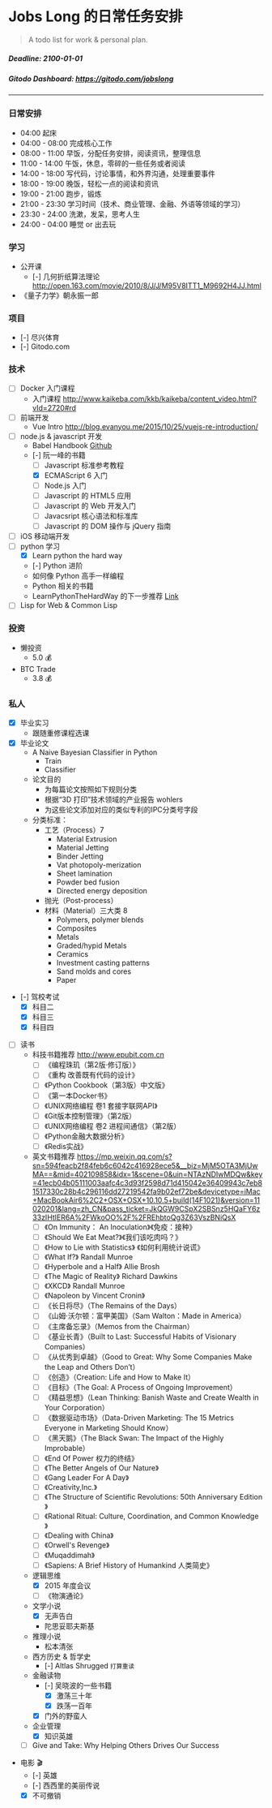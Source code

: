 # Jobs Long 的日常任务安排

> A todo list for work & personal plan.

##### Deadline: 2100-01-01
##### Gitodo Dashboard: https://gitodo.com/jobslong

***

###

### 日常安排

- 04:00 起床
- 04:00 - 08:00 完成核心工作
- 08:00 - 11:00 早饭，分配任务安排，阅读资讯，整理信息
- 11:00 - 14:00 午饭，休息，零碎的一些任务或者阅读
- 14:00 - 18:00 写代码，讨论事情，和外界沟通，处理重要事件
- 18:00 - 19:00 晚饭，轻松一点的阅读和资讯
- 19:00 - 21:00 跑步，锻炼
- 21:00 - 23:30 学习时间（技术、商业管理、金融、外语等领域的学习）
- 23:30 - 24:00 洗漱，发呆，思考人生
- 24:00 - 04:00 睡觉 or 出去玩

### 学习

* 公开课
  - [-] 几何折纸算法理论 http://open.163.com/movie/2010/8/J/J/M95V8ITT1_M9692H4JJ.html
* 《量子力学》朝永振一郎

### 项目

* [-] 尽兴体育
* [-] Gitodo.com

### 技术

* [ ] Docker 入门课程
  - 入门课程 http://www.kaikeba.com/kkb/kaikeba/content_video.html?vId=2720#rd
* [ ] 前端开发
  - Vue Intro http://blog.evanyou.me/2015/10/25/vuejs-re-introduction/
* [ ] node.js & javascript 开发
  - Babel Handbook [Github](https://github.com/thejameskyle/babel-handbook/blob/master/translations/en/README.md)
  - [-] 阮一峰的书籍
    * [ ] Javascript 标准参考教程
    * [x] ECMAScript 6 入门
    * [ ] Node.js 入门
    * [ ] Javascript 的 HTML5 应用
    * [ ] Javascript 的 Web 开发入门
    * [ ] Javacsript 核心语法和标准库
    * [ ] Javascript 的 DOM 操作与 jQuery 指南
* [ ] iOS 移动端开发
* [ ] python 学习
   * [x] Learn python the hard way
   * [-] Python 进阶
    - 如何像 Python 高手一样编程
    - Python 相关的书籍
    - LearnPythonTheHardWay 的下一步推荐 [Link](http://learnpythonthehardway.org/book/next.html)
* [ ] Lisp for Web & Common Lisp

### 投资

* 懒投资
  * 5.0 💰
* BTC Trade
  * 3.8 💰

### 私人

* [x] 毕业实习
  * 跟随重修课程选课
* [x] 毕业论文
  * A Naive Bayesian Classifier in Python
    * Train
    * Classifier
  * 论文目的
    - 为每篇论文按照如下规则分类
    - 根据“3D 打印”技术领域的产业报告 wohlers
    - 为这些论文添加对应的类似专利的IPC分类号字段
  * 分类标准：
    - 工艺（Process）7
      - Material Extrusion
      - Material Jetting
      - Binder Jetting
      - Vat photopoly-merization
      - Sheet lamination
      - Powder bed fusion
      - Directed energy deposition
    - 抛光（Post-process）
    - 材料（Material）三大类 8
      - Polymers, polymer blends
      - Composites
      - Metals
      - Graded/hypid Metals
      - Ceramics
      - Investment casting patterns
      - Sand molds and cores
      - Paper
* [-] 驾校考试
  * [x] 科目二
  * [x] 科目三
  * [x] 科目四
* [ ] 读书
  * 科技书籍推荐 http://www.epubit.com.cn
    * [ ] 《编程珠玑（第2版·修订版）》
    * [ ] 《重构 改善既有代码的设计》
    * [ ] 《Python Cookbook（第3版）中文版》
    * [ ] 《第一本Docker书》
    * [ ] 《UNIX网络编程 卷1 套接字联网API》
    * [ ] 《Git版本控制管理》（第2版）
    * [ ] 《UNIX网络编程 卷2 进程间通信》（第2版）
    * [ ] 《Python金融大数据分析》
    * [ ] 《Redis实战》
  * 英文书籍推荐 https://mp.weixin.qq.com/s?sn=594feacb2f84feb6c6042c416928ece5&__biz=MjM5OTA3MjUwMA==&mid=402109858&idx=1&scene=0&uin=NTAzNDIwMDQw&key=41ecb04b05111003aafc4c3d93f2598d71d415042e36409943c7eb81517330c28b4c296116dd27219542fa9b02ef72be&devicetype=iMac+MacBookAir6%2C2+OSX+OSX+10.10.5+build(14F1021)&version=11020201&lang=zh_CN&pass_ticket=JkQGW9CSpX2SBSnz5HQaFY6z33zIHtlER6A%2FWkoOO%2F%2FREhbtoQg3Z63VszBNiQsX
    * [ ] 《On Immunity： An Inoculation》《免疫：接种》
    * [ ] 《Should We Eat Meat?》《我们该吃肉吗？》
    * [ ] 《How to Lie with Statistics》 《如何利用统计说谎》
    * [ ] 《What If?》 Randall Munroe
    * [ ] 《Hyperbole and a Half》 Allie Brosh
    * [ ] 《The Magic of Reality》 Richard Dawkins
    * [ ] 《XKCD》 Randall Munroe
    * [ ] 《Napoleon by Vincent Cronin》
    * [ ] 《长日将尽》（The Remains of the Days）
    * [ ] 《山姆·沃尔顿：富甲美国》（Sam Walton：Made in America）
    * [ ] 《主席备忘录》（Memos from the Chairman）
    * [ ] 《基业长青》（Built to Last: Successful Habits of Visionary Companies）
    * [ ] 《从优秀到卓越》（Good to Great: Why Some Companies Make the Leap and Others Don’t）
    * [ ] 《创造》（Creation: Life and How to Make It）
    * [ ] 《目标》（The Goal: A Process of Ongoing Improvement）
    * [ ] 《精益思想》（Lean Thinking: Banish Waste and Create Wealth in Your Corporation）
    * [ ] 《数据驱动市场》（Data-Driven Marketing: The 15 Metrics Everyone in Marketing Should Know）
    * [ ] 《黑天鹅》（The Black Swan: The Impact of the Highly Improbable）
    * [ ] 《End Of Power 权力的终结》
    * [ ] 《The Better Angels of Our Nature》
    * [ ] 《Gang Leader For A Day》
    * [ ] 《Creativity,Inc.》
    * [ ] 《The Structure of Scientific Revolutions: 50th Anniversary Edition 》
    * [ ] 《Rational Ritual: Culture, Coordination, and Common Knowledge 》
    * [ ] 《Dealing with China》
    * [ ] 《Orwell's Revenge》
    * [ ] 《Muqaddimah》
    * [ ] 《Sapiens: A Brief History of Humankind 人类简史》
  * 逻辑思维
    * [x] 2015 年度会议
    * [ ] 《物演通论》
  * 文学小说
    * [x] 无声告白
    * 陀思妥耶夫斯基
  * 推理小说
    * 松本清张
  * 西方历史 & 哲学史
    * [-] Altlas Shrugged `打算重读`
  * 金融读物
    * [-] 吴晓波的一些书籍
      * [x] 激荡三十年
      * [x] 跌荡一百年
    * [x] 门外的野蛮人
  * 企业管理
    * [x] 知识英雄
  * [ ] Give and Take: Why Helping Others Drives Our Success
* 电影 🎬
  * [-] 英雄
  * [-] 西西里的美丽传说
  * [x] 不可撤销